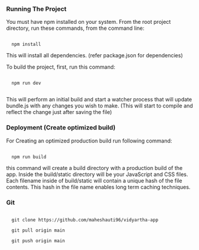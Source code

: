 ### Running The Project

You must have npm installed on your system. From the root project directory, run these commands, from the command line:

<code>
  npm install
</code>

This will install all dependencies. (refer package.json for dependencies)

To build the project, first, run this command:

<code>
  npm run dev
 </code>

This will perform an initial build and start a watcher process that will update bundle.js with any changes you wish to make. (This will start to compile and reflect the change just after saving the file)


### Deployment (Create optimized build)

For Creating an optimized production build run following command:

<code>
  npm run build
</code>

this command will create a build directory with a production build of the app.
Inside the build/static directory will be your JavaScript and CSS files. Each filename inside of build/static will contain a unique hash of the file contents. This hash in the file name enables long term caching techniques.


### Git

<code>
  git clone https://github.com/maheshauti96/vidyartha-app
</code>

<code>
  git pull origin main
</code>

<code>
  git push origin main
</code>
